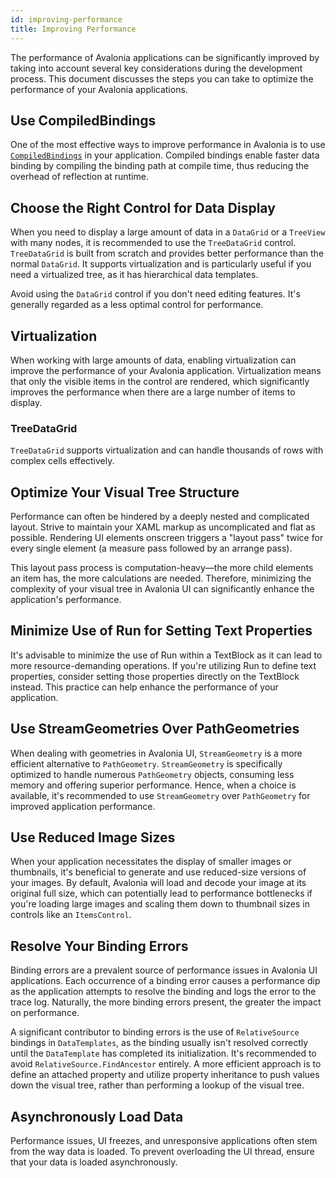 ```yaml
---
id: improving-performance
title: Improving Performance
---
```


The performance of Avalonia applications can be significantly improved by taking into account several key considerations during the development process. This document discusses the steps you can take to optimize the performance of your Avalonia applications.

## Use CompiledBindings

One of the most effective ways to improve performance in Avalonia is to use [`CompiledBindings`](../../basics/data/data-binding/compiled-bindings) in your application. Compiled bindings enable faster data binding by compiling the binding path at compile time, thus reducing the overhead of reflection at runtime. 

## Choose the Right Control for Data Display

When you need to display a large amount of data in a `DataGrid` or a `TreeView` with many nodes, it is recommended to use the `TreeDataGrid` control. `TreeDataGrid` is built from scratch and provides better performance than the normal `DataGrid`. It supports virtualization and is particularly useful if you need a virtualized tree, as it has hierarchical data templates.

Avoid using the `DataGrid` control if you don't need editing features. It's generally regarded as a less optimal control for performance.

## Virtualization

When working with large amounts of data, enabling virtualization can improve the performance of your Avalonia application. Virtualization means that only the visible items in the control are rendered, which significantly improves the performance when there are a large number of items to display.

### TreeDataGrid

`TreeDataGrid` supports virtualization and can handle thousands of rows with complex cells effectively.

## Optimize Your Visual Tree Structure

Performance can often be hindered by a deeply nested and complicated layout. Strive to maintain your XAML markup as uncomplicated and flat as possible. Rendering UI elements onscreen triggers a "layout pass" twice for every single element (a measure pass followed by an arrange pass).

This layout pass process is computation-heavy—the more child elements an item has, the more calculations are needed. Therefore, minimizing the complexity of your visual tree in Avalonia UI can significantly enhance the application's performance.

## Minimize Use of Run for Setting Text Properties

It's advisable to minimize the use of Run within a TextBlock as it can lead to more resource-demanding operations. If you're utilizing Run to define text properties, consider setting those properties directly on the TextBlock instead. This practice can help enhance the performance of your application.

## Use StreamGeometries Over PathGeometries

When dealing with geometries in Avalonia UI, `StreamGeometry` is a more efficient alternative to `PathGeometry`. `StreamGeometry` is specifically optimized to handle numerous `PathGeometry` objects, consuming less memory and offering superior performance. Hence, when a choice is available, it's recommended to use `StreamGeometry` over `PathGeometry` for improved application performance.

## Use Reduced Image Sizes

When your application necessitates the display of smaller images or thumbnails, it's beneficial to generate and use reduced-size versions of your images. By default, Avalonia will load and decode your image at its original full size, which can potentially lead to performance bottlenecks if you're loading large images and scaling them down to thumbnail sizes in controls like an `ItemsControl`.

## Resolve Your Binding Errors 

Binding errors are a prevalent source of performance issues in Avalonia UI applications. Each occurrence of a binding error causes a performance dip as the application attempts to resolve the binding and logs the error to the trace log. Naturally, the more binding errors present, the greater the impact on performance. 

A significant contributor to binding errors is the use of `RelativeSource` bindings in `DataTemplates`, as the binding usually isn't resolved correctly until the `DataTemplate` has completed its initialization. It's recommended to avoid `RelativeSource.FindAncestor` entirely. A more efficient approach is to define an attached property and utilize property inheritance to push values down the visual tree, rather than performing a lookup of the visual tree.

## Asynchronously Load Data 

Performance issues, UI freezes, and unresponsive applications often stem from the way data is loaded. To prevent overloading the UI thread, ensure that your data is loaded asynchronously. 